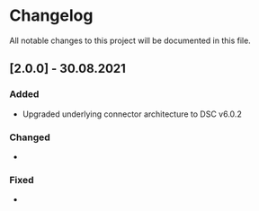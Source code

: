 # Changelog
All notable changes to this project will be documented in this file.

## [2.0.0] - 30.08.2021

### Added
- Upgraded underlying connector architecture to DSC v6.0.2

### Changed
-

### Fixed
-
